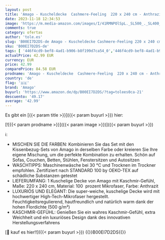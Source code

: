 ```yaml
---
layout: post
title: 'Amago - Kuscheldecke  Cashmere-Feeling  220 x 240 cm - Anthrazit'
date: 2023-11-18 12:34:53
image: 'https://m.media-amazon.com/images/I/41RMNPOlSpL._SL500_._SL400_.jpg'
comments: true
category: ofertas
author: 'tole.es'
slug: 'B00EI7D2DS-de Amago - Kuscheldecke Cashmere-Feeling 220 x 240 cm -...'
sku: 'B00EI7D2DS-de'
tags: [ '446f4cd9-bef8-4ad1-b906-b8f199d7ca54_0','446f4cd9-bef8-4ad1-b906-b8f199d7ca54_5001','446f4cd9-bef8-4ad1-b906-b8f199d7ca54_6801','446f4cd9-bef8-4ad1-b906-b8f199d7ca54_7801','Arborist Merchandising Root','Bestseller in Kochen, Haus & Wohnen','Bettwaren & Bettwäsche','Exklusive Amazon-Marken : Küche, Haushalt & Wohnen','Küche, Haushalt & Wohnen','Self Service','Sonderangebote in Kochen, Haus & Wohnen','Special Features Stores','Wohn- & Kuscheldecken','amago','🇩🇪', ]
actualPrice: 42.99 EUR
currency: EUR
price: 42.99
comparePrice: 84.58 EUR
prodname: 'Amago - Kuscheldecke  Cashmere-Feeling  220 x 240 cm - Anthrazit'
country: 'de'
flag: '🇩🇪'
brand: 'Amago'
buyurl: 'https://www.amazon.de/dp/B00EI7D2DS/?tag=tolees0ca-21'
descuento: '49.17'
average: '42.99'
---
```


Es gibt ein [{{< param title >}}]({{< param buyurl >}}) hier:

[![{{< param prodname >}}]({{< param image >}})]({{< param buyurl >}})

ℹ️:

- MISCHEN SIE DIE FARBEN: Kombinieren Sie das Set mit den Kissenbezug-Sets von Amago in derselben Farbe oder kreieren Sie Ihre eigene Mischung, um die perfekte Kombination zu erhalten. Schön auf Sofas, Couchen, Betten, Stühlen, Fenstersitzen und Autositzen
- WASCHTIPPS: Maschinenwäsche bei 30 °C und Trocknen im Trockner empfohlen. Zertifiziert nach STANDARD 100 by OEKO-TEX auf schädliche Substanzen getestet
- LIEFERUMFANG: 1 Kuschelige Decke von Amago mit Kaschmir-Gefühl, Maße: 220 x 240 cm, Material: 100  prozent Mikrofaser, Farbe: Anthrazit
- LUXURIÖS UND ELEGANT: Die super-weiche, kuschelige Decke wird mit hochwertiger High-Tech-Mikrofaser hergestellt. Feuchtigkeitsregulierend, hautfreundlich und natürlich warm dank der hohen Flordichte (500 g/m²)
- KASCHMIR-GEFÜHL: Genießen Sie ein wahres Kaschmir-Gefühl, extra Weichheit und ein luxuriöses Design dank des innovativen Herstellungsverfahrens

[🛒 kauf es hier!!]({{< param buyurl >}})
{{<world>}}B00EI7D2DS{{</world>}}
